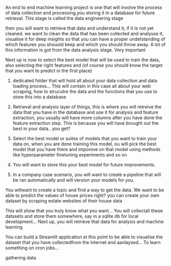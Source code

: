 An end to end machine learning project is one that will involve the process of data collection and processing,you storing it in a database for future retrieval. This stage is called the data engineering stage

then you will want to retrieve that data and understand it, if it is not yet cleaned. we want to clean the data that has been collected  and analysse it, visualise it for deep insights so that you can have a proper undetstanding of which features you shouold keep and which you should throw away. A lot of this information is got from the data analysis stage. Very important

Next up is now to select the best model that will be used to train the data, also selecting the right features and (of course you should know the target that you want to predict in the first place)


1. dedicated folder that will hold all about your data collection and data loading process... This will contain in this case all about your web scraping, how to strucutre the data and the functions that you use to store this into a database

2. Retrieval and analysis layer of things, this is where you will retreive the data that you have in the database and use it for analysis and feature extraction, you usually will have more columns after you have done the feature extraction step. This is because you will have brought out the best in your data.. you get?

3. Select the best model or suites of models that you want to train your data on, when you are done training this model, ou will pick the best model that you have there and imporove on that model using methods like hyperparameter finetuning experiments and so on

4. You will want to store this your best model for future improvements.

5. In a company case scenario, you will want to create a pipeline that will be ran automatically and will version your models for you.



You willwant to create a topic and find a way to get the data. We want to be able to predict the values of house prices right? you can create your own dataset by scraping estate websites of their house data

This will show that you truly know what you want... You will collectall these datasets and store them somewhere, say in a sqlite db for local development...  Next up, you will retrieve that data for analysis and  machine learning

You can build a Streamlit application at this point to be able to visualise the dataset that you have collectedfrom the internet and aanlaysed... To learn something on cron jobs... 

gathering data